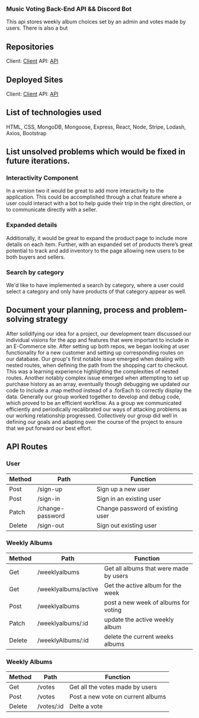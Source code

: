 ### Music Voting Back-End API && Discord Bot

This api stores weekly album choices set by an admin and votes made by users. There is also a but

## Repositories
Client: [Client](https://github.com/The-Da-Vinci-Coders/E-Commerce-Client)
API: [API](https://github.com/The-Da-Vinci-Coders/E-Commerce-API)


## Deployed Sites
Client: [Client](https://the-da-vinci-coders.github.io/E-Commerce-Client/)
API: [API](https://warm-beyond-78319.herokuapp.com/)


## List of technologies used
HTML, CSS, MongoDB, Mongoose, Express, React, Node, Stripe, Lodash, Axios, Bootstrap


## List unsolved problems which would be fixed in future iterations.

### Interactivity Component
In a version two it would be great to add more interactivity to the application. This could be accomplished through a chat feature where a user could interact with a bot to help guide their trip in the right direction, or to communicate directly with a seller.

### Expanded details
Additionally, it would be great to expand the product page to include more details on each item. Further, with an expanded set of products there’s great potential to track and add inventory to the page allowing new users to be both buyers and sellers.

### Search by category
We'd like to have implemented a search by category, where a user could select a category and only have products of that category appear as well.

## Document your planning, process and problem-solving strategy
After solidifying our idea for a project, our development team discussed our individual visions for the app and features that were important to include in an E-Commerce site. After setting up both repos, we began looking at user functionality for a new customer and setting up corresponding routes on our database. Our group's first notable issue emerged when dealing with nested routes, when defining the path from the shopping cart to checkout. This was a learning experience highlighting the complexities of nested routes. Another notably complex issue emerged when attempting to set up purchase history as an array, eventually though debugging we updated our code to include a .map method instead of a .forEach to correctly display the data. Generally our group worked together to develop and debug code, which proved to be an efficient workflow. As a group we communicated efficiently and periodically recalibrated our ways of attacking problems as our working relationship progressed. Collectively our group did well in defining our goals and adapting over the course of the project to ensure that we put forward our best effort.

## API Routes


### User

| Method      | Path | Function |
| ----------- | ----------- | ----------- |
| Post      | /sign-up      | Sign up a new user |
| Post   | /sign-in     | Sign in an existing user |
| Patch   |  /change-password | Change password of existing user |
| Delete   |  /sign-out | Sign out existing user |

### Weekly Albums
| Method      | Path | Function |
| ----------- | ----------- | ----------- |
| Get      | /weeklyalbums      | Get all albums that were made by users |
| Get      | /weeklyalbums/active      | Get the active album for the week |
| Post   |  /weeklyalbums | post a new week of albums for voting |
| Patch   | /weeklyalbums/:id  |   update the active weekly album |
| Delete   | /weeklyAlbums/:id  | delete the current weeks albums  |

### Weekly Albums
| Method      | Path | Function |
| ----------- | ----------- | ----------- |
| Get      | /votes      | Get all the votes made by users |
| Post      | /votes      | Post a new vote on current albums |
| Delete   |  /votes/:id  |  Delte a vote |
